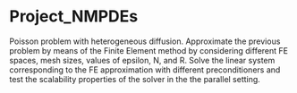 # Project_NMPDEs
Poisson problem with heterogeneous diffusion.
Approximate the previous problem by means of the Finite Element method by considering different
FE spaces, mesh sizes, values of epsilon, N, and R. Solve the linear system corresponding to the FE
approximation with different preconditioners and test the scalability properties of the solver in the
the parallel setting.
